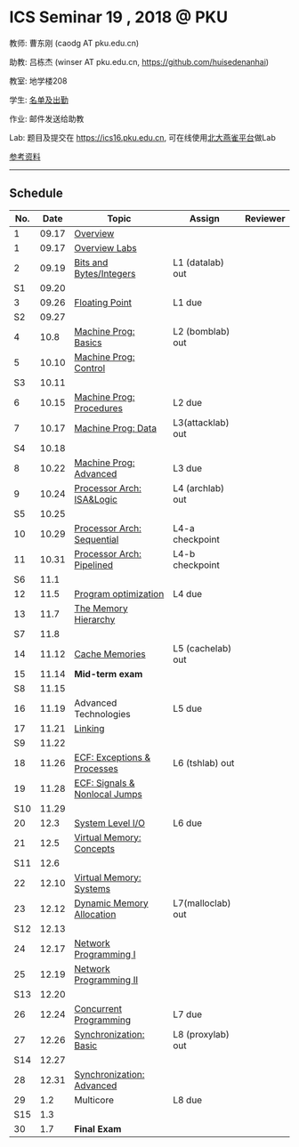# ICS Seminar 19 , 2018 @ PKU

教师: 曹东刚 (caodg AT pku.edu.cn)

助教: 吕栋杰 (winser AT pku.edu.cn,  https://github.com/huisedenanhai)

教室: 地学楼208

学生: [名单及出勤](students.md)

作业: 邮件发送给助教

Lab: 题目及提交在 https://ics16.pku.edu.cn, 可在线使用[北大燕雀平台](http://iwork.pku.edu.cn)做Lab

[参考资料](ref.md)

---

## Schedule

No. | Date  |      Topic    |   Assign   | Reviewer
----| ------|---------------|----------- | ---------
1   | 09.17 | [Overview](slides/01-overview.pdf)   |  | 
1   | 09.17  | [Overview Labs](slides/01-overview-Labs.pdf)   |  | 
2   | 09.19 | [Bits and Bytes/Integers](slides/02-bits-bytes-ints.pdf) | L1 (datalab) out | 
S1   | 09.20 |  |  |
3   | 09.26 | [Floating Point](slides/03-float.pdf) | L1 due   | 
S2   | 09.27 |  |  |
4   | 10.8 | [Machine Prog: Basics](slides/04-machine-basics.pdf) | L2 (bomblab) out | 
5   | 10.10 | [Machine Prog: Control](slides/05-machine-control.pdf) | | 
S3   | 10.11 |  |  |
6   | 10.15 | [Machine Prog: Procedures](slides/06-machine-procedures.pdf) |L2 due | 
7   | 10.17 | [Machine Prog: Data](slides/07-machine-data.pdf) | L3(attacklab) out | 
S4   | 10.18 |  |  |
8   | 10.22 | [Machine Prog: Advanced](slides/08-machine-advanced.pdf) | L3 due | 
9   | 10.24 | [Processor Arch: ISA&Logic](slides/09-ProcessorArch-ISALogic.pdf) |L4 (archlab) out | 
S5   | 10.25 |  |  |
10  | 10.29 | [Processor Arch: Sequential](slides/10-ProcessorArch-Sequential.pdf) | L4-a checkpoint | 
11  | 10.31 | [Processor Arch: Pipelined](slides/11-ProcessorArch-Pipelined.pdf) | L4-b checkpoint | 
S6   | 11.1 |  |  |
12  | 11.5 | [Program optimization](slides/12-optimization.pdf) | L4 due | 
13  | 11.7 | [The Memory Hierarchy](slides/13-memory-hierarchy.pdf) | | 
S7   | 11.8 |  |  |
14  | 11.12 | [Cache Memories](slides/14-cache-memories.pdf) | L5 (cachelab) out | 
15  | 11.14 | **Mid-term exam**  | |
S8   | 11.15 |  |  |
16  | 11.19 | Advanced Technologies | L5 due| 
17  | 11.21 | [Linking](slides/17-Linking.pdf) | | 
S9   | 11.22 |  |  |
18  | 11.26 | [ECF: Exceptions & Processes](slides/18-ECF-procs.pdf) | L6 (tshlab) out | 
19  | 11.28 | [ECF: Signals & Nonlocal Jumps](slides/B03-ECF2.pptx) | | 
S10   | 11.29 |  |  |
20  | 12.3 | [System Level I/O](slides/B04-SysIO.pptx) | L6 due | 
21  | 12.5 | [Virtual Memory: Concepts](slides/B05-VM1.pptx)  | | 
S11   | 12.6 |  |  |
22  | 12.10 | [Virtual Memory: Systems](slides/B06-VM2.pptx) | | 
23  | 12.12 | [Dynamic Memory Allocation](slides/B07-DMM.pptx) | L7(malloclab) out | 
S12   | 12.13 |  |  |
24  | 12.17 | [Network Programming I](slides/B08-NET1-internet.pptx) | | 
25  | 12.19 | [Network Programming II](slides/B09-NET2-socket.pptx) | | 
S13   | 12.20 |  |  |
26  | 12.24 | [Concurrent Programming](slides/B12-CONC.pptx) | L7 due | 
27  | 12.26 | [Synchronization: Basic](slides/B13-SYNC1.pptx)|L8 (proxylab) out | 
S14   | 12.27 |  |  |
28  | 12.31 |  [Synchronization: Advanced](slides/B14-SYNC2.pptx)| | 
29  | 1.2 | Multicore| L8 due | 
S15   | 1.3 |  |  |
30  | 1.7 | **Final Exam** | |
